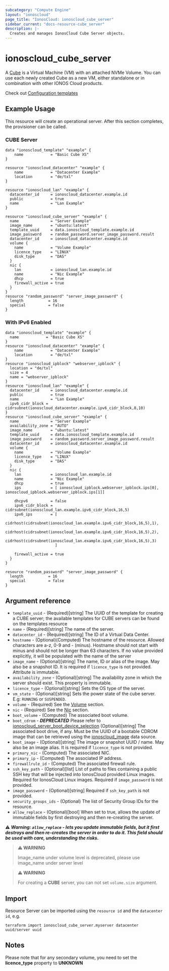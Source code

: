 ```yaml
---
subcategory: "Compute Engine"
layout: "ionoscloud"
page_title: "IonosCloud: ionoscloud_cube_server"
sidebar_current: "docs-resource-cube_server"
description: |-
  Creates and manages IonosCloud Cube Server objects.
---
```


# ionoscloud_cube_server

A [Cube](https://docs.ionos.com/cloud/compute-services/cubes/overview) is a Virtual Machine (VM) with an attached NVMe Volume. You can use each newly created Cube as a new VM, either standalone or in combination with other IONOS Cloud products.

Check out [Configuration templates](https://docs.ionos.com/cloud/compute-services/cubes/overview#basic-cubes)

## Example Usage

This resource will create an operational server. After this section completes, the provisioner can be called.

### CUBE Server

```hcl
data "ionoscloud_template" "example" {
    name            = "Basic Cube XS"
}

resource "ionoscloud_datacenter" "example" {
	name            = "Datacenter Example"
	location        = "de/txl"
}

resource "ionoscloud_lan" "example" {
  datacenter_id     = ionoscloud_datacenter.example.id
  public            = true
  name              = "Lan Example"
}

resource "ionoscloud_cube_server" "example" {
  name              = "Server Example"
  image_name        = "ubuntu:latest"
  template_uuid     = data.ionoscloud_template.example.id
  image_password    = random_password.server_image_password.result
  datacenter_id     = ionoscloud_datacenter.example.id
  volume {
    name            = "Volume Example"
    licence_type    = "LINUX" 
    disk_type       = "DAS"
  }
  nic {
    lan             = ionoscloud_lan.example.id
    name            = "Nic Example"
    dhcp            = true
    firewall_active = true
  }
}
resource "random_password" "server_image_password" {
  length           = 16
  special          = false
}
```

### With IPv6 Enabled

```hcl
data "ionoscloud_template" "example" {
  name            = "Basic Cube XS"
}
resource "ionoscloud_datacenter" "example" {
	name            = "Datacenter Example"
	location        = "de/txl"
}
resource "ionoscloud_ipblock" "webserver_ipblock" {
  location = "de/txl"
  size = 4
  name = "webserver_ipblock"
}
resource "ionoscloud_lan" "example" {
  datacenter_id     = ionoscloud_datacenter.example.id
  public            = true
  name              = "Lan Example"
  ipv6_cidr_block = cidrsubnet(ionoscloud_datacenter.example.ipv6_cidr_block,8,10)
}
resource "ionoscloud_cube_server" "example" {
  name              = "Server Example"
  availability_zone = "AUTO"
  image_name        = "ubuntu:latest"
  template_uuid     = data.ionoscloud_template.example.id
  image_password    = random_password.server_image_password.result
  datacenter_id     = ionoscloud_datacenter.example.id
  volume {
    name            = "Volume Example"
    licence_type    = "LINUX" 
    disk_type       = "DAS"
  }
  nic {
    lan             = ionoscloud_lan.example.id
    name            = "Nic Example"
    dhcp            = true
    ips             = [ ionoscloud_ipblock.webserver_ipblock.ips[0], ionoscloud_ipblock.webserver_ipblock.ips[1]]
    
    dhcpv6          = false
    ipv6_cidr_block = cidrsubnet(ionoscloud_lan.example.ipv6_cidr_block,16,5)
    ipv6_ips        = [ 
                        cidrhost(cidrsubnet(ionoscloud_lan.example.ipv6_cidr_block,16,5),1),
                        cidrhost(cidrsubnet(ionoscloud_lan.example.ipv6_cidr_block,16,5),2),
                        cidrhost(cidrsubnet(ionoscloud_lan.example.ipv6_cidr_block,16,5),3)
                      ]

    firewall_active = true
  }
}

resource "random_password" "server_image_password" {
  length           = 16
  special          = false
}
```

## Argument reference

- `template_uuid` - (Required)[string] The UUID of the template for creating a CUBE server; the available templates for CUBE servers can be found on the templates resource
- `name` - (Required)[string] The name of the server.
- `datacenter_id` - (Required)[string] The ID of a Virtual Data Center.
- `hostname` - (Optional)(Computed) The hostname of the resource. Allowed characters are a-z, 0-9 and - (minus). Hostname should not start with minus and should not be longer than 63 characters. If no value provided explicitly, it will be populated with the name of the server
- `image_name` - (Optional)[string] The name, ID or alias of the image. May also be a snapshot ID. It is required if `licence_type` is not provided. Attribute is immutable.
- `availability_zone` - (Optional)[string] The availability zone in which the server should exist. This property is immutable.
- `licence_type` - (Optional)[string] Sets the OS type of the server.
- `vm_state` - (Optional)[string] Sets the power state of the cube server. E.g: `RUNNING` or `SUSPENDED`.
- `volume` - (Required) See the [Volume](volume.md) section.
- `nic` - (Required) See the [Nic](nic.md) section.
- `boot_volume` - (Computed) The associated boot volume.
- `boot_cdrom` - ***DEPRECATED*** Please refer to [ionoscloud_server_boot_device_selection](server_boot_device_selection.md) (Optional)[string] The associated boot drive, if any. Must be the UUID of a bootable CDROM image that can be retrieved using the [ionoscloud_image](../data-sources/image.md) data source.
- `boot_image` - (Optional)[string] The image or snapshot UUID / name. May also be an image alias. It is required if `licence_type` is not provided.
- `primary_nic` - (Computed) The associated NIC.
- `primary_ip` - (Computed) The associated IP address.
- `firewallrule_id` - (Computed) The associated firewall rule.
- `ssh_key_path` - (Optional)[list] List of paths to files containing a public SSH key that will be injected into IonosCloud provided Linux images. Required for IonosCloud Linux images. Required if `image_password` is not provided.
- `image_password` - (Optional)[string] Required if `ssh_key_path` is not provided.
- `security_groups_ids` - (Optional) The list of Security Group IDs for the resource.
- `allow_replace` - (Optional)[bool] When set to true, allows the update of immutable fields by first destroying and then re-creating the server.

⚠️ **_Warning: `allow_replace` - lets you update immutable fields, but it first destroys and then re-creates the server in order to do it. This field should be used with care, understanding the risks._**

> **⚠ WARNING** 
> 
> Image_name under volume level is deprecated, please use image_name under server level


> **⚠ WARNING**
> 
> For creating a **CUBE** server, you can not set `volume.size` argument.
>

## Import

Resource Server can be imported using the `resource id` and the `datacenter id`, e.g.

```shell
terraform import ionoscloud_cube_server.myserver datacenter uuid/server uuid
```

## Notes

Please note that for any secondary volume, you need to set the **licence_type** property to **UNKNOWN**

